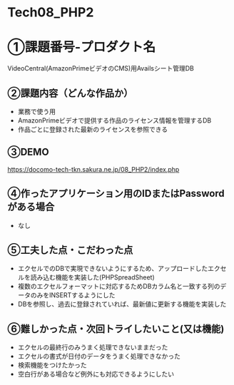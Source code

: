 # Tech08_PHP2

# ①課題番号-プロダクト名

VideoCentral(AmazonPrimeビデオのCMS)用Availsシート管理DB

## ②課題内容（どんな作品か）

- 業務で使う用
- AmazonPrimeビデオで提供する作品のライセンス情報を管理するDB
- 作品ごとに登録された最新のライセンスを参照できる

## ③DEMO

https://docomo-tech-tkn.sakura.ne.jp/08_PHP2/index.php

## ④作ったアプリケーション用のIDまたはPasswordがある場合

- なし
  
## ⑤工夫した点・こだわった点

- エクセルでのDBで実現できないようにするため、アップロードしたエクセルを読み込む機能を実装した(PHPSpreadSheet)
- 複数のエクセルフォーマットに対応するためDBカラム名と一致する列のデータのみをINSERTするようにした
- DBを参照し、過去に登録されていれば、最新値に更新する機能を実装した

## ⑥難しかった点・次回トライしたいこと(又は機能)

- エクセルの最終行のみうまく処理できないままだった
- エクセルの書式が日付のデータをうまく処理できなかった
- 検索機能をつけたかった
- 空白行がある場合など例外にも対応できるようにしたい
